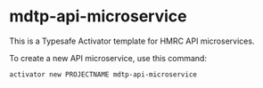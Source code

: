 mdtp-api-microservice
=====================

This is a Typesafe Activator template for HMRC API microservices.

To create a new API microservice, use this command:

```
activator new PROJECTNAME mdtp-api-microservice
```